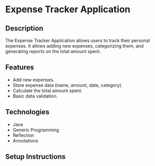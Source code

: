 # Expense Tracker Application

## Description
The Expense Tracker Application allows users to track their personal expenses. It allows adding new expenses, categorizing them, and generating reports on the total amount spent.

## Features
- Add new expenses.
- Store expense data (name, amount, date, category).
- Calculate the total amount spent.
- Basic data validation.

## Technologies
- Java
- Generic Programming
- Reflection
- Annotations

## Setup Instructions

